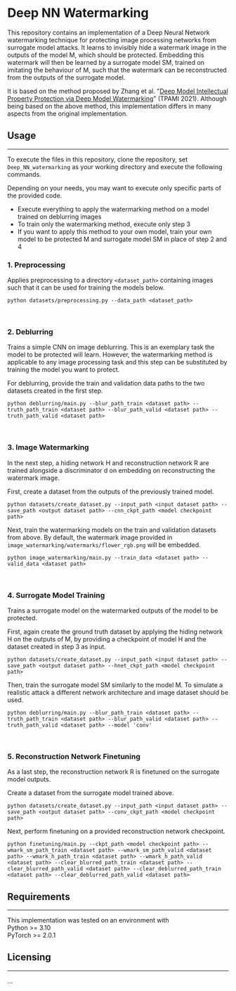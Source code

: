 # Deep NN Watermarking


This repository contains an implementation of a Deep Neural Network 
watermarking technique for protecting image processing networks from 
surrogate model attacks. 
It learns to invisibly hide a watermark image in the outputs of the 
model M, which should be protected.
Embedding this watermark will then be learned by a surrogate model
SM, trained on imitating the behaviour of M, such that the watermark
can be reconstructed from the outputs of the surrogate model. 

It is based on the method proposed by Zhang et al. 
"[Deep Model Intellectual Property Protection via Deep Model 
Watermarking](https://ieeexplore.ieee.org/stamp/stamp.jsp?tp=&arnumber=9373945&tag=1)" 
(TPAMI 2021).
Although being based on the above method, this implementation differs
in many aspects from the original implementation. 


## Usage

---

To execute the files in this repository, clone the repository, set
`Deep_NN_watermarking` as your working directory and execute the 
following commands. 

Depending on your needs, you may want to execute only specific parts
of the provided code.
* Execute everything to apply the watermarking method on a model trained
on deblurring images
* To train only the watermarking method, execute only step 3
* If you want to apply this method to your own model, train your own 
model to be protected M and surrogate model SM in place of step 2 and 4


### 1. Preprocessing
Applies preprocessing to a directory `<dataset_path>` containing images 
such that it can be used for training the models below.
```
python datasets/preprocessing.py --data_path <dataset_path>
```

<br>

### 2. Deblurring
Trains a simple CNN on image deblurring. This is an exemplary task the 
model to be protected will learn. However, the watermarking method is 
applicable to any image processing task and this step can be 
substituted by training the model you want to protect. 

For deblurring, provide the train and validation data paths to the 
two datasets created in the first step.
```
python deblurring/main.py --blur_path_train <dataset path> --truth_path_train <dataset path> --blur_path_valid <dataset path> --truth_path_valid <dataset path>
```

<br>

### 3. Image Watermarking
In the next step, a hiding network H and reconstruction network R are
trained alongside a discriminator d on embedding on reconstructing 
the watermark image. 

First, create a dataset from the outputs of the previously trained 
model. 
```
python datasets/create_dataset.py --input_path <input dataset path> --save_path <output dataset path> --cnn_ckpt_path <model checkpoint path>
```

Next, train the watermarking models on the train and validation 
datasets from above. By default, the watermark image provided in 
`image_watermarking/watermarks/flower_rgb.png` will be embedded. 
```
python image_watermarking/main.py --train_data <dataset path> --valid_data <dataset path>
```

<br>

### 4. Surrogate Model Training
Trains a surrogate model on the watermarked outputs of the model 
to be protected.

First, again create the ground truth dataset by applying the 
hiding network H on the outputs of M, by providing a checkpoint
of model H and the dataset created in step 3 as input. 
```
python datasets/create_dataset.py --input_path <input dataset path> --save_path <output dataset path> --hnet_ckpt_path <model checkpoint path>
```

Then, train the surrogate model SM similarly to the model M. 
To simulate a realistic attack a different network architecture
and image dataset should be used. 
```
python deblurring/main.py --blur_path_train <dataset path> --truth_path_train <dataset path> --blur_path_valid <dataset path> --truth_path_valid <dataset path> --model 'conv'
```

<br> 

### 5. Reconstruction Network Finetuning
As a last step, the reconstruction network R is finetuned
on the surrogate model outputs. 

Create a dataset from the surrogate model trained above. 
```
python datasets/create_dataset.py --input_path <input dataset path> --save_path <output dataset path> --conv_ckpt_path <model checkpoint path>
```

Next, perform finetuning on a provided reconstruction 
network checkpoint. 
```
python finetuning/main.py --ckpt_path <model checkpoint path> --wmark_sm_path_train <dataset path> --wmark_sm_path_valid <dataset path> --wmark_h_path_train <dataset path> --wmark_h_path_valid <dataset path> --clear_blurred_path_train <dataset path> --clear_blurred_path_valid <dataset path> --clear_deblurred_path_train <dataset path> --clear_deblurred_path_valid <dataset path> 
```


## Requirements 

---

This implementation was tested on an environment with \
Python >= 3.10 \
PyTorch >= 2.0.1


## Licensing 

---

...
